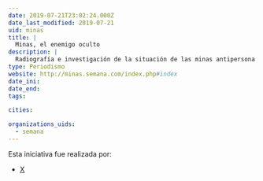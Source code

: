 ```yaml
---
date: 2019-07-21T23:02:24.000Z
date_last_modified: 2019-07-21
uid: minas
title: |
  Minas, el enemigo oculto
description: |
  Radiografía e investigación de la situación de las minas antipersona en Colombia y el panorama en épocas de posconflicto.
type: Periodismo
website: http://minas.semana.com/index.php#index
date_ini: 
date_end: 
tags:

cities: 

organizations_uids:
  - semana
---
```


Esta iniciativa fue realizada por:

- [X](/organizaciones/semana)
